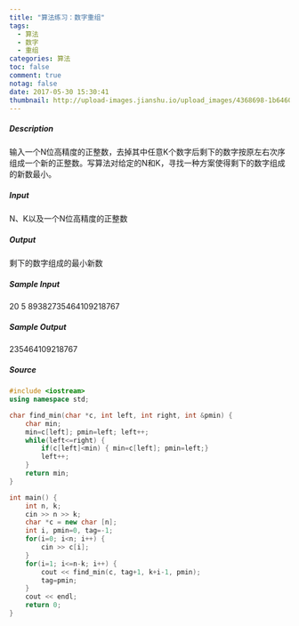 ```yaml
---
title: "算法练习：数字重组"
tags:
  - 算法
  - 数字
  - 重组
categories: 算法
toc: false
comment: true
notag: false
date: 2017-05-30 15:30:41
thumbnail: http://upload-images.jianshu.io/upload_images/4368698-1b6460749fe74898.jpg?imageMogr2/auto-orient/strip%7CimageView2/2/w/1240
---
```


##### Description

输入一个N位高精度的正整数，去掉其中任意K个数字后剩下的数字按原左右次序组成一个新的正整数。写算法对给定的N和K，寻找一种方案使得剩下的数字组成的新数最小。

##### Input

N、K以及一个N位高精度的正整数

##### Output

剩下的数字组成的最小新数

##### Sample Input

20 5
89382735464109218767

##### Sample Output

235464109218767

##### Source

```cpp
#include <iostream>
using namespace std;

char find_min(char *c, int left, int right, int &pmin) {
	char min;
	min=c[left]; pmin=left; left++;
	while(left<=right) {
		if(c[left]<min) { min=c[left]; pmin=left;}
		left++;
	}
	return min;
}

int main() {
	int n, k;
	cin >> n >> k;
	char *c = new char [n];
	int i, pmin=0, tag=-1;
	for(i=0; i<n; i++) {
		cin >> c[i];
	}
	for(i=1; i<=n-k; i++) {
		cout << find_min(c, tag+1, k+i-1, pmin);
		tag=pmin;
	}
	cout << endl;
	return 0;
}
```